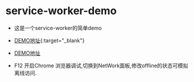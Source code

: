 # service-worker-demo

- 这是一个service-worker的简单demo

- [DEMO地址](https://swordywq.github.io/service-worker-demo/){:target="_blank"}
- <a href="https://swordywq.github.io/service-worker-demo/" target="_blank">DEMO地址</a>
- F12 开启Chrome 浏览器调试,切换到NetWork面板,修改offline的状态可模拟离线访问.
